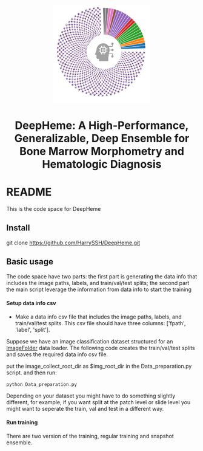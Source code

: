 <div align="center">
    <img src="assets/image.png" alt="Deepheme Logo" width="256px">

</div>

<div align="center">

<!-- # LLaVA-RLHF -->

# DeepHeme: A High-Performance, Generalizable, Deep Ensemble for Bone Marrow Morphometry and Hematologic Diagnosis

</div>

# README
This is the code space for DeepHeme

## Install

git clone https://github.com/HarrySSH/DeepHeme.git


## Basic usage

The code space have two parts: the first part is generating the data info that  includes the image paths, labels, and train/val/test splits; the second part the main script leverage the information from data info to start the training


#### Setup data info csv
- Make a data info csv file that includes the image paths, labels, and train/val/test splits. This csv file should have three columns: ['fpath', 'label', 'split'].


Suppose we have an image classification dataset structured for an [ImageFolder](https://pytorch.org/vision/main/generated/torchvision.datasets.ImageFolder.html) data loader. The following code creates the train/val/test splits and saves the required data info csv file.

put the image_collect_root_dir as $img_root_dir in the Data_preparation.py  script. and then run:
```
python Data_preparation.py 
```

Depending on your dataset you might have to do something slightly different, for example, if you want split at the patch level or slide level you might want to seperate the train, val and test in a different way.


#### Run training

There are two version of the training, regular training and snapshot ensemble. 

